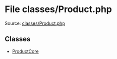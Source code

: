 File classes/Product.php
=========

Source: [classes/Product.php](https://github.com/PrestaShop/PrestaShop/blob/1.5.6.3/classes/Product.php)


Classes
-------

* [ProductCore](class.ProductCore.md)

